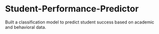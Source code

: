 # Student-Performance-Predictor
Built a classification model to predict student success based on academic and behavioral data.
